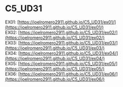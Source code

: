 # C5_UD31

EX01: [https://joelromero2911.github.io/C5_UD31/ex01/](https://joelromero2911.github.io/C5_UD31/ex01/)  
EX02: [https://joelromero2911.github.io/C5_UD31/ex02/](https://joelromero2911.github.io/C5_UD31/ex02/)  
EX03: [https://joelromero2911.github.io/C5_UD31/ex03/](https://joelromero2911.github.io/C5_UD31/ex03/)  
EX04: [https://joelromero2911.github.io/C5_UD31/ex04/](https://joelromero2911.github.io/C5_UD31/ex04/)  
EX05: [https://joelromero2911.github.io/C5_UD31/ex05/](https://joelromero2911.github.io/C5_UD31/ex05/)  
EX06: [https://joelromero2911.github.io/C5_UD31/ex06/](https://joelromero2911.github.io/C5_UD31/ex06/)  
